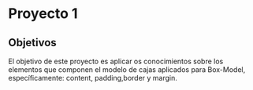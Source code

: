# Proyecto 1

## Objetivos

 El objetivo de este proyecto es aplicar os conocimientos sobre los elementos que componen el modelo de cajas aplicados para Box-Model, específicamente: content, padding,border y margin.
